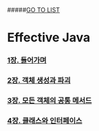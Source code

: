 #####[GO TO LIST](../../../../../README.md)

# Effective Java

### [1장. 들어가며](./chapter1/README.md)
### [2장. 객체 생성과 파괴](./chapter2/README.md)
### [3장. 모든 객체의 공통 메서드](./chapter3/README.md)
### [4장. 클래스와 인터페이스](./chapter4/README.md)
